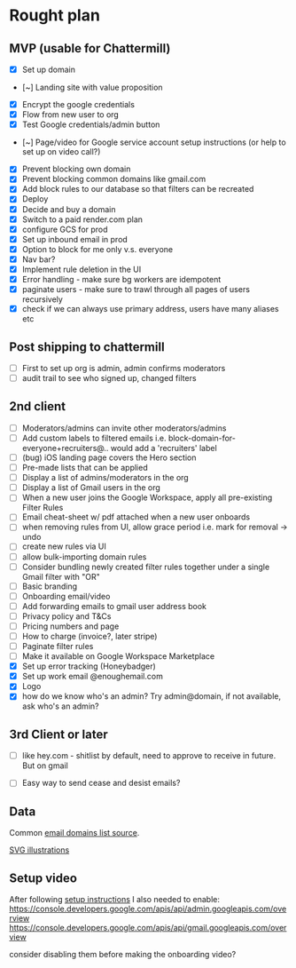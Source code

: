 # Rought plan

## MVP (usable for Chattermill)
- [x] Set up domain
- [~] Landing site with value proposition
- [x] Encrypt the google credentials
- [x] Flow from new user to org
- [x] Test Google credentials/admin button
- [~] Page/video for Google service account setup instructions (or help to set up on video call?)
- [x] Prevent blocking own domain
- [x] Prevent blocking common domains like gmail.com
- [x] Add block rules to our database so that filters can be recreated
- [x] Deploy
- [x] Decide and buy a domain
- [x] Switch to a paid render.com plan
- [x] configure GCS for prod
- [x] Set up inbound email in prod
- [x] Option to block for me only v.s. everyone
- [x] Nav bar?
- [x] Implement rule deletion in the UI
- [x] Error handling - make sure bg workers are idempotent
- [x] paginate users - make sure to trawl through all pages of users recursively
- [x] check if we can always use primary address, users have many aliases etc

## Post shipping to chattermill

- [ ] First to set up org is admin, admin confirms moderators
- [ ] audit trail to see who signed up, changed filters

## 2nd client
- [ ] Moderators/admins can invite other moderators/admins
- [ ] Add custom labels to filtered emails i.e. block-domain-for-everyone+recruiters@.. would add a 'recruiters' label
- [ ] (bug) iOS landing page covers the Hero section
- [ ] Pre-made lists that can be applied
- [ ] Display a list of admins/moderators in the org
- [ ] Display a list of Gmail users in the org
- [ ] When a new user joins the Google Workspace, apply all pre-existing Filter Rules
- [ ] Email cheat-sheet w/ pdf attached when a new user onboards
- [ ] when removing rules from UI, allow grace period i.e. mark for removal -> undo
- [ ] create new rules via UI
- [ ] allow bulk-importing domain rules
- [ ] Consider bundling newly created filter rules together under a single Gmail filter with "OR"
- [ ] Basic branding
- [ ] Onboarding email/video
- [ ] Add forwarding emails to gmail user address book
- [ ] Privacy policy and T&Cs
- [ ] Pricing numbers and page
- [ ] How to charge (invoice?, later stripe)
- [ ] Paginate filter rules
- [ ] Make it available on Google Workspace Marketplace
- [x] Set up error tracking (Honeybadger)
- [x] Set up work email @enoughemail.com
- [x] Logo
- [x] how do we know who's an admin? Try admin@domain, if not available, ask who's an admin?

## 3rd Client or later
- [ ] like hey.com - shitlist by default, need to approve to receive in future. But on gmail
- [ ] Easy way to send cease and desist emails?


## Data

Common [email domains list source](https://gist.github.com/ammarshah/f5c2624d767f91a7cbdc4e54db8dd0bf).

[SVG illustrations](https://freesvgillustration.com)

## Setup video

After following [setup instructions](https://developers.google.com/workspace/guides/create-credentials#service-account) I also needed to enable:
https://console.developers.google.com/apis/api/admin.googleapis.com/overview
https://console.developers.google.com/apis/api/gmail.googleapis.com/overview

consider disabling them before making the onboarding video?